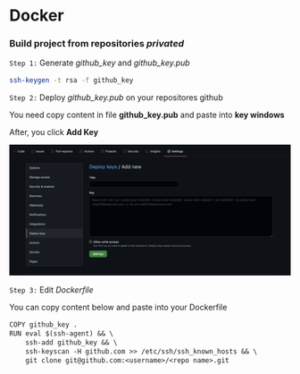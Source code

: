 # Docker

### Build project from repositories *privated*

`Step 1:` Generate *github_key* and *github_key.pub*

```bash
ssh-keygen -t rsa -f github_key
```

`Step 2:` Deploy *github_key.pub* on your repositores github

You need copy content in file **github_key.pub** and paste into **key windows**

After, you click **Add Key**

![](./assets/deploy-key.png)

`Step 3:` Edit *Dockerfile*

You can copy content below and paste into your Dockerfile

```docker
COPY github_key .
RUN eval $(ssh-agent) && \
    ssh-add github_key && \
    ssh-keyscan -H github.com >> /etc/ssh/ssh_known_hosts && \
    git clone git@github.com:<username>/<repo name>.git
```